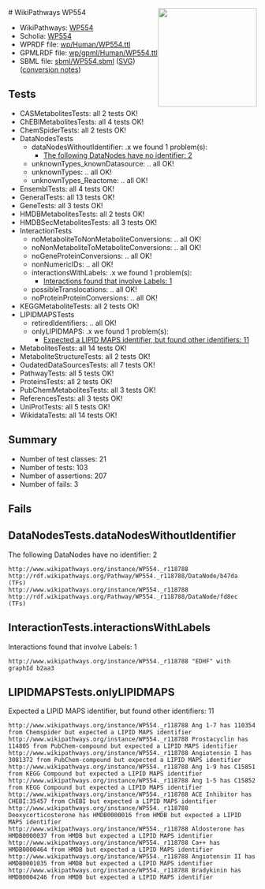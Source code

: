 <img style="float: right; width: 200px" src="../logo.png" />
# WikiPathways WP554

* WikiPathways: [WP554](https://identifiers.org/wikipathways:WP554)
* Scholia: [WP554](https://scholia.toolforge.org/wikipathways/WP554)
* WPRDF file: [wp/Human/WP554.ttl](../wp/Human/WP554.ttl)
* GPMLRDF file: [wp/gpml/Human/WP554.ttl](../wp/gpml/Human/WP554.ttl)
* SBML file: [sbml/WP554.sbml](../sbml/WP554.sbml) ([SVG](../sbml/WP554.svg)) ([conversion notes](../sbml/WP554.txt))

## Tests
* CASMetabolitesTests: all 2 tests OK!
* ChEBIMetabolitesTests: all 4 tests OK!
* ChemSpiderTests: all 2 tests OK!
* DataNodesTests
    * dataNodesWithoutIdentifier: .x we found 1 problem(s):
        * [The following DataNodes have no identifier: 2](#d2d32fa1)
    * unknownTypes_knownDatasource: .. all OK!
    * unknownTypes: .. all OK!
    * unknownTypes_Reactome: .. all OK!
* EnsemblTests: all 4 tests OK!
* GeneralTests: all 13 tests OK!
* GeneTests: all 3 tests OK!
* HMDBMetabolitesTests: all 2 tests OK!
* HMDBSecMetabolitesTests: all 3 tests OK!
* InteractionTests
    * noMetaboliteToNonMetaboliteConversions: .. all OK!
    * noNonMetaboliteToMetaboliteConversions: .. all OK!
    * noGeneProteinConversions: .. all OK!
    * nonNumericIDs: .. all OK!
    * interactionsWithLabels: .x we found 1 problem(s):
        * [Interactions found that involve Labels: 1](#630d2678)
    * possibleTranslocations: .. all OK!
    * noProteinProteinConversions: .. all OK!
* KEGGMetaboliteTests: all 2 tests OK!
* LIPIDMAPSTests
    * retiredIdentifiers: .. all OK!
    * onlyLIPIDMAPS: .x we found 1 problem(s):
        * [Expected a LIPID MAPS identifier, but found other identifiers: 11](#d0bfb679)
* MetabolitesTests: all 14 tests OK!
* MetaboliteStructureTests: all 2 tests OK!
* OudatedDataSourcesTests: all 7 tests OK!
* PathwayTests: all 5 tests OK!
* ProteinsTests: all 2 tests OK!
* PubChemMetabolitesTests: all 3 tests OK!
* ReferencesTests: all 3 tests OK!
* UniProtTests: all 5 tests OK!
* WikidataTests: all 14 tests OK!


## Summary

* Number of test classes: 21
* Number of tests: 103
* Number of assertions: 207
* Number of fails: 3

## Fails

<a name="d2d32fa1" />

## DataNodesTests.dataNodesWithoutIdentifier

The following DataNodes have no identifier: 2
```
http://www.wikipathways.org/instance/WP554._r118788 http://rdf.wikipathways.org/Pathway/WP554._r118788/DataNode/b47da (TFs)
http://www.wikipathways.org/instance/WP554._r118788 http://rdf.wikipathways.org/Pathway/WP554._r118788/DataNode/fd8ec (TFs)
```

<a name="630d2678" />

## InteractionTests.interactionsWithLabels

Interactions found that involve Labels: 1
```
http://www.wikipathways.org/instance/WP554._r118788 "EDHF" with graphId b2aa3
```

<a name="d0bfb679" />

## LIPIDMAPSTests.onlyLIPIDMAPS

Expected a LIPID MAPS identifier, but found other identifiers: 11
```
http://www.wikipathways.org/instance/WP554._r118788 Ang 1-7 has 110354 from Chemspider but expected a LIPID MAPS identifier
http://www.wikipathways.org/instance/WP554._r118788 Prostacyclin has 114805 from PubChem-compound but expected a LIPID MAPS identifier
http://www.wikipathways.org/instance/WP554._r118788 Angiotensin I has 3081372 from PubChem-compound but expected a LIPID MAPS identifier
http://www.wikipathways.org/instance/WP554._r118788 Ang 1-9 has C15851 from KEGG Compound but expected a LIPID MAPS identifier
http://www.wikipathways.org/instance/WP554._r118788 Ang 1-5 has C15852 from KEGG Compound but expected a LIPID MAPS identifier
http://www.wikipathways.org/instance/WP554._r118788 ACE Inhibitor has CHEBI:35457 from ChEBI but expected a LIPID MAPS identifier
http://www.wikipathways.org/instance/WP554._r118788 Deoxycorticosterone has HMDB0000016 from HMDB but expected a LIPID MAPS identifier
http://www.wikipathways.org/instance/WP554._r118788 Aldosterone has HMDB0000037 from HMDB but expected a LIPID MAPS identifier
http://www.wikipathways.org/instance/WP554._r118788 Ca++ has HMDB0000464 from HMDB but expected a LIPID MAPS identifier
http://www.wikipathways.org/instance/WP554._r118788 Angiotensin II has HMDB0001035 from HMDB but expected a LIPID MAPS identifier
http://www.wikipathways.org/instance/WP554._r118788 Bradykinin has HMDB0004246 from HMDB but expected a LIPID MAPS identifier
```

